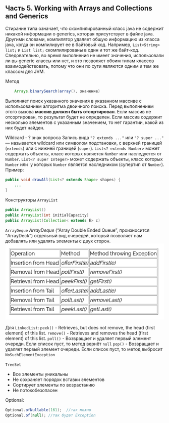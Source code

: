 ## Часть 5. Working with Arrays and Collections and Generics

Стирание типа означает, что скомпилированный класс java не содержит никакой информации о generics, которая присутствует в файле java. Другими словами, компилятор удаляет общую информацию из класса java, когда он компилирует ее в байтовый код. Например, `List<String> list;` и `List list;` скомпилированы в один и тот же байт-код. Следовательно, во время выполнения не имеет значения, использовали ли вы generic классы или нет, и это позволяет обоим типам классов взаимодействовать, потому что они по сути являются одним и тем же классом для JVM.

Метод
```java
	Arrays.binarySearch(array(), значение)
```
Выполняет поиск указанного значения в указанном массиве с использованием алгоритма двоичного поиска. Перед выполнением этого вызова **массив должен быть отсортирован**. Если массив не отсортирован, то результат будет не определен. Если массив содержит несколько элементов с указанным значением, то нет гарантии, какой из них будет найден.

Wildcard - ? знак вопроса
Запись вида `"? extends ..."` или `"? super ..."` — называется wildcard или символом подстановки, с верхней границей (`extends`) или с нижней границей (`super`). `List<? extends Number>` может содержать объекты, класс которых является `Number` или наследуется от `Number`. `List<? super Integer>` может содержать объекты, класс которых `Number` или  у которых `Number` является наследником (супертип от `Number`).
Пример:
```java
public void drawAll(List<? extends Shape> shapes) {
    ...
}
```

Конструкторы `ArrayList`
```java
public ArrayList()
public ArrayList(int initialCapacity)
public ArrayList(Collection< extends E> c) 
```

`ArrayDeque`
_ArrayDeque_ (“Array Double Ended Queue”, произносится “ArrayDeck”)
отдельный вид очередей, который позволяет нам добавлять или удалять элементы с двух сторон.
![Array Deque](../img/ArrayDeque.png)

Для `LinkedList`:
`peek()` - Retrieves, but does not remove, the head (first element) of this list.
`remove()` - Retrieves and removes the head (first element) of this list.
`poll()` - Возвращает и удаляет первый элемент очереди. Если список пуст, то метод вернёт `null`
`pop()` -  Возвращает и удаляет первый элемент очереди. Если список пуст, то метод выбросит `NoSuchElementException`

`TreeSet`
-   Все элементы уникальны
-   Не сохраняет порядок вставки элементов
-   Сортирует элементы по возрастанию
-   Не потокобезопасен

Optional:
```java
Optional.ofNullable(161);  //так можно
Optional.of(null); //так будет Exception
```
